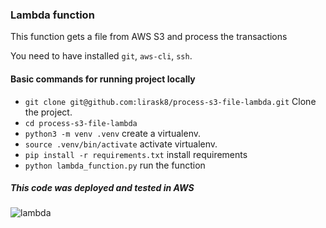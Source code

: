 ### Lambda function

This function gets a file from AWS S3 and process the transactions

You need to have installed `git`, `aws-cli`, `ssh`.

#### Basic commands for running project locally
  * `git clone git@github.com:lirask8/process-s3-file-lambda.git` Clone the project.
  * `cd process-s3-file-lambda`
  * `python3 -m venv .venv` create a virtualenv.
  * `source .venv/bin/activate` activate virtualenv.
  * `pip install -r requirements.txt` install requirements
  * `python lambda_function.py` run the function


##### This code was deployed and tested in AWS
![lambda](https://public-images-ols3.s3.us-east-2.amazonaws.com/aws_lambda.png)